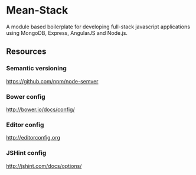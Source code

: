 # Mean-Stack

A module based boilerplate for developing full-stack javascript applications using MongoDB, Express, AngularJS and Node.js.

## Resources

### Semantic versioning
https://github.com/npm/node-semver

### Bower config
http://bower.io/docs/config/

### Editor config
http://editorconfig.org

### JSHint config
http://jshint.com/docs/options/
